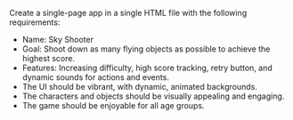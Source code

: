 Create a single-page app in a single HTML file with the following requirements:
- Name: Sky Shooter
- Goal: Shoot down as many flying objects as possible to achieve the highest score.
- Features: Increasing difficulty, high score tracking, retry button, and dynamic sounds for actions and events.
- The UI should be vibrant, with dynamic, animated backgrounds.
- The characters and objects should be visually appealing and engaging.
- The game should be enjoyable for all age groups.